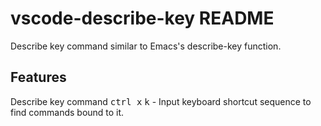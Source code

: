 # vscode-describe-key README

Describe key command similar to Emacs's describe-key function.

## Features

Describe key command <kbd>ctrl x</kbd> <kbd>k</kbd> -  Input keyboard shortcut sequence to find commands bound to it.
